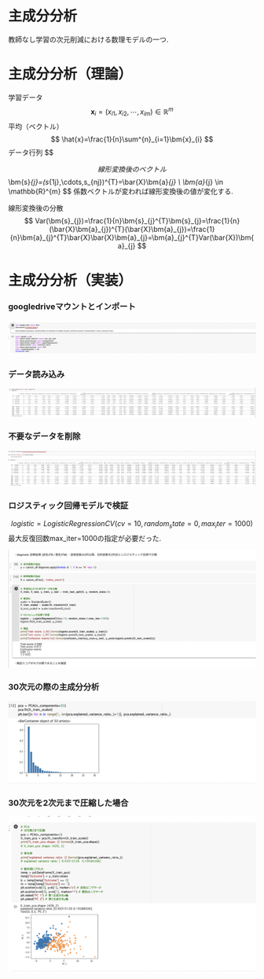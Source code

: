 # 主成分分析
教師なし学習の次元削減における数理モデルの一つ.
# 主成分分析（理論）
学習データ
$$
\bm{x}_{i}=(x_{i1},x_{i2},\cdots,x_{im})\in \mathbb{R}^{m}
$$
平均（ベクトル）
$$
\hat{x}=\frac{1}{n}\sum^{n}_{i=1}\bm{x}_{i}
$$
データ行列
$$

$$
線形変換後のベクトル
$$
\bm{s}_{j}=(s_{1j},\cdots,s_{nj})^{T}=\bar{X}\bm{a}_{j} \ \bm{a}_{j} \in \mathbb{R}^{m}
$$
係数ベクトルが変われば線形変換後の値が変化する.

線形変換後の分散
$$
Var(\bm{s}_{j})=\frac{1}{n}\bm{s}_{j}^{T}\bm{s}_{j}=\frac{1}{n}(\bar{X}\bm{a}_{j})^{T}(\bar{X}\bm{a}_{j})=\frac{1}{n}\bm{a}_{j}^{T}\bar{X}\bar{X}\bm{a}_{j}=\bm{a}_{j}^{T}Var(\bar{X})\bm{a}_{j}
$$

# 主成分分析（実装）
### googledriveマウントとインポート
![1](images_Machinelearning_4/1.png)
### データ読み込み
![2](images_Machinelearning_4/2.png)
### 不要なデータを削除
![3](images_Machinelearning_4/3.png)

### ロジスティック回帰モデルで検証
$$
logistic = LogisticRegressionCV(cv=10, random_state=0,max_iter=1000)
$$
最大反復回数max_iter=1000の指定が必要だった.

![4](images_Machinelearning_4/4.png)
### 30次元の際の主成分分析
![5](images_Machinelearning_4/5.png)
### 30次元を2次元まで圧縮した場合
![6](images_Machinelearning_4/6.png)